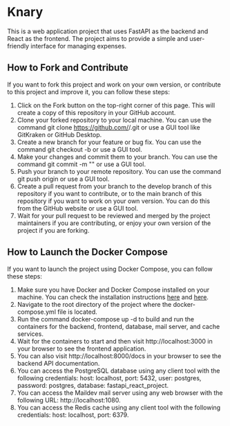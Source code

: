 # Knary

This is a web application project that uses FastAPI as the backend and React as the frontend. The project aims to provide a simple and user-friendly interface for managing expenses.

## How to Fork and Contribute

If you want to fork this project and work on your own version, or contribute to this project and improve it, you can follow these steps:

1. Click on the Fork button on the top-right corner of this page. This will create a copy of this repository in your GitHub account.
2. Clone your forked repository to your local machine. You can use the command git clone https://github.com/<your-username>/<your-fork>.git or use a GUI tool like GitKraken or GitHub Desktop.
3. Create a new branch for your feature or bug fix. You can use the command git checkout -b <branch-name> or use a GUI tool.
4. Make your changes and commit them to your branch. You can use the command git commit -m "<commit-message>" or use a GUI tool.
5. Push your branch to your remote repository. You can use the command git push origin <branch-name> or use a GUI tool.
6. Create a pull request from your branch to the develop branch of this repository if you want to contribute, or to the main branch of this repository if you want to work on your own version. You can do this from the GitHub website or use a GUI tool.
7. Wait for your pull request to be reviewed and merged by the project maintainers if you are contributing, or enjoy your own version of the project if you are forking.

## How to Launch the Docker Compose

If you want to launch the project using Docker Compose, you can follow these steps:

1. Make sure you have Docker and Docker Compose installed on your machine. You can check the installation instructions [here](https://docs.docker.com/get-docker/) and [here](https://docs.docker.com/compose/install/).
2. Navigate to the root directory of the project where the docker-compose.yml file is located.
3. Run the command docker-compose up -d to build and run the containers for the backend, frontend, database, mail server, and cache services.
4. Wait for the containers to start and then visit http://localhost:3000 in your browser to see the frontend application.
5. You can also visit http://localhost:8000/docs in your browser to see the backend API documentation.
6. You can access the PostgreSQL database using any client tool with the following credentials: host: localhost, port: 5432, user: postgres, password: postgres, database: fastapi_react_project.
7. You can access the Maildev mail server using any web browser with the following URL: http://localhost:1080.
8. You can access the Redis cache using any client tool with the following credentials: host: localhost, port: 6379.
